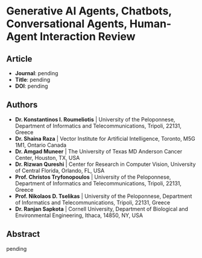 # Generative AI Agents, Chatbots, Conversational Agents, Human-Agent Interaction Review

## Article
* **Journal**: pending
* **Title**: pending
* **DOI**: pending

## Authors
* **Dr. Konstantinos I. Roumeliotis** | University of the Peloponnese, Department of Informatics and Telecommunications, Tripoli, 22131, Greece
* **Dr. Shaina Raza** | Vector Institute for Artificial Intelligence, Toronto, M5G 1M1, Ontario Canada
* **Dr. Amgad Muneer** | The University of Texas MD Anderson Cancer Center, Houston, TX, USA
* **Dr. Rizwan Qureshi** | Center for Research in Computer Vision, University of Central Florida, Orlando, FL, USA
* **Prof. Christos Tryfonopoulos** | University of the Peloponnese, Department of Informatics and Telecommunications, Tripoli, 22131, Greece
* **Prof. Nikolaos D. Tselikas** | University of the Peloponnese, Department of Informatics and Telecommunications, Tripoli, 22131, Greece
* **Dr. Ranjan Sapkota** | Cornell University, Department of Biological and Environmental Engineering, Ithaca, 14850, NY, USA

## Abstract
pending
